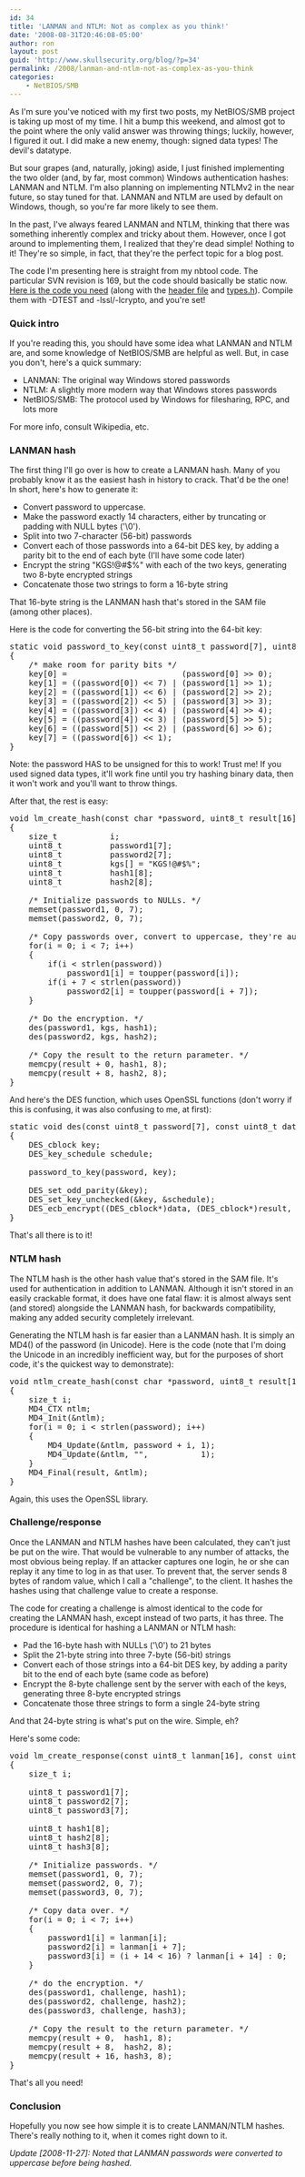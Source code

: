 ```yaml
---
id: 34
title: 'LANMAN and NTLM: Not as complex as you think!'
date: '2008-08-31T20:46:08-05:00'
author: ron
layout: post
guid: 'http://www.skullsecurity.org/blog/?p=34'
permalink: /2008/lanman-and-ntlm-not-as-complex-as-you-think
categories:
    - NetBIOS/SMB
---
```


As I'm sure you've noticed with my first two posts, my NetBIOS/SMB project is taking up most of my time. I hit a bump this weekend, and almost got to the point where the only valid answer was throwing things; luckily, however, I figured it out. I did make a new enemy, though: signed data types! The devil's datatype. 
<!--more-->
But sour grapes (and, naturally, joking) aside, I just finished implementing the two older (and, by far, most common) Windows authentication hashes: LANMAN and NTLM. I'm also planning on implementing NTLMv2 in the near future, so stay tuned for that. LANMAN and NTLM are used by default on Windows, though, so you're far more likely to see them. 

In the past, I've always feared LANMAN and NTLM, thinking that there was something inherently complex and tricky about them. However, once I got around to implementing them, I realized that they're dead simple! Nothing to it! They're so simple, in fact, that they're the perfect topic for a blog post. 

The code I'm presenting here is straight from my nbtool code. The particular SVN revision is 169, but the code should basically be static now. <a href='http://svn.skullsecurity.org:81/ron/security/nbtool/crypto.c'>Here is the code you need</a> (along with the <a href='http://svn.skullsecurity.org:81/ron/security/nbtool/crypto.h'>header file</a> and <a href='http://svn.skullsecurity.org:81/ron/security/nbtool/types.h'>types.h</a>). Compile them with -DTEST and -lssl/-lcrypto, and you're set! 

<h3>Quick intro</h3>
If you're reading this, you should have some idea what LANMAN and NTLM are, and some knowledge of NetBIOS/SMB are helpful as well. But, in case you don't, here's a quick summary:
<ul>
<li>LANMAN: The original way Windows stored passwords</li>
<li>NTLM: A slightly more modern way that Windows stores passwords</li>
<li>NetBIOS/SMB: The protocol used by Windows for filesharing, RPC, and lots more</li>
</ul>

For more info, consult Wikipedia, etc. 

<h3>LANMAN hash</h3>
The first thing I'll go over is how to create a LANMAN hash. Many of you probably know it as the easiest hash in history to crack. That'd be the one! In short, here's how to generate it:
<ul>
<li>Convert password to uppercase.</li>
<li>Make the password exactly 14 characters, either by truncating or padding with NULL bytes ('\0').</li>
<li>Split into two 7-character (56-bit) passwords</li>
<li>Convert each of those passwords into a 64-bit DES key, by adding a parity bit to the end of each byte (I'll have some code later)</li>
<li>Encrypt the string "KGS!@#$%" with each of the two keys, generating two 8-byte encrypted strings</li>
<li>Concatenate those two strings to form a 16-byte string</li>
</ul>
That 16-byte string is the LANMAN hash that's stored in the SAM file (among other places). 

Here is the code for converting the 56-bit string into the 64-bit key:
<pre>static void password_to_key(const uint8_t password[7], uint8_t key[8])
{
    /* make room for parity bits */
    key[0] =                        (password[0] >> 0);
    key[1] = ((password[0]) << 7) | (password[1] >> 1);
    key[2] = ((password[1]) << 6) | (password[2] >> 2);
    key[3] = ((password[2]) << 5) | (password[3] >> 3);
    key[4] = ((password[3]) << 4) | (password[4] >> 4);
    key[5] = ((password[4]) << 3) | (password[5] >> 5);
    key[6] = ((password[5]) << 2) | (password[6] >> 6);
    key[7] = ((password[6]) << 1);
}
</pre>
Note: the password HAS to be unsigned for this to work! Trust me! If you used signed data types, it'll work fine until you try hashing binary data, then it won't work and you'll want to throw things. 

After that, the rest is easy:
<pre>void lm_create_hash(const char *password, uint8_t result[16])
{   
    size_t           i;
    uint8_t          password1[7];
    uint8_t          password2[7];
    uint8_t          kgs[] = "KGS!@#$%";
    uint8_t          hash1[8];
    uint8_t          hash2[8];

    /* Initialize passwords to NULLs. */
    memset(password1, 0, 7);  
    memset(password2, 0, 7);

    /* Copy passwords over, convert to uppercase, they're automatically padded with NULLs. */
    for(i = 0; i < 7; i++)
    {
        if(i < strlen(password))
            password1[i] = toupper(password[i]);
        if(i + 7 < strlen(password))
            password2[i] = toupper(password[i + 7]);
    }

    /* Do the encryption. */
    des(password1, kgs, hash1);
    des(password2, kgs, hash2);

    /* Copy the result to the return parameter. */
    memcpy(result + 0, hash1, 8);
    memcpy(result + 8, hash2, 8);
}
</pre>

And here's the DES function, which uses OpenSSL functions (don't worry if this is confusing, it was also confusing to me, at first):
<pre>static void des(const uint8_t password[7], const uint8_t data[8], uint8_t result[])
{   
    DES_cblock key;
    DES_key_schedule schedule;

    password_to_key(password, key);

    DES_set_odd_parity(&key);
    DES_set_key_unchecked(&key, &schedule);
    DES_ecb_encrypt((DES_cblock*)data, (DES_cblock*)result, &schedule, DES_ENCRYPT);
}  </pre>

That's all there is to it! 

<h3>NTLM hash</h3>
The NTLM hash is the other hash value that's stored in the SAM file. It's used for authentication in addition to LANMAN. Although it isn't stored in an easily crackable format, it does have one fatal flaw: it is almost always sent (and stored) alongside the LANMAN hash, for backwards compatibility, making any added security completely irrelevant. 

Generating the NTLM hash is far easier than a LANMAN hash. It is simply an MD4() of the password (in Unicode). Here is the code (note that I'm doing the Unicode in an incredibly inefficient way, but for the purposes of short code, it's the quickest way to demonstrate):
<pre>void ntlm_create_hash(const char *password, uint8_t result[16])
{
    size_t i;
    MD4_CTX ntlm;
    MD4_Init(&ntlm);
    for(i = 0; i < strlen(password); i++)
    {
        MD4_Update(&ntlm, password + i, 1);
        MD4_Update(&ntlm, "",           1);
    }  
    MD4_Final(result, &ntlm);
}
</pre>
Again, this uses the OpenSSL library. 

<h3>Challenge/response</h3>
Once the LANMAN and NTLM hashes have been calculated, they can't just be put on the wire. That would be vulnerable to any number of attacks, the most obvious being replay. If an attacker captures one login, he or she can replay it any time to log in as that user. To prevent that, the server sends 8 bytes of random value, which I call a "challenge", to the client. It hashes the hashes using that challenge value to create a response. 

The code for creating a challenge is almost identical to the code for creating the LANMAN hash, except instead of two parts, it has three. The procedure is identical for hashing a LANMAN or NTLM hash:
<ul>
<li>Pad the 16-byte hash with NULLs ('\0') to 21 bytes</li>
<li>Split the 21-byte string into three 7-byte (56-bit) strings</li>
<li>Convert each of those strings into a 64-bit DES key, by adding a parity bit to the end of each byte (same code as before)</li>
<li>Encrypt the 8-byte challenge sent by the server with each of the keys, generating three 8-byte encrypted strings</li>
<li>Concatenate those three strings to form a single 24-byte string</li>
</ul>

And that 24-byte string is what's put on the wire. Simple, eh?

Here's some code:
<pre>
void lm_create_response(const uint8_t lanman[16], const uint8_t challenge[8], uint8_t result[24])
{
    size_t i;

    uint8_t password1[7];
    uint8_t password2[7];
    uint8_t password3[7];

    uint8_t hash1[8];
    uint8_t hash2[8];
    uint8_t hash3[8];

    /* Initialize passwords. */
    memset(password1, 0, 7);
    memset(password2, 0, 7);
    memset(password3, 0, 7);

    /* Copy data over. */
    for(i = 0; i < 7; i++)
    {
        password1[i] = lanman[i];
        password2[i] = lanman[i + 7];
        password3[i] = (i + 14 < 16) ? lanman[i + 14] : 0;
    }

    /* do the encryption. */
    des(password1, challenge, hash1);
    des(password2, challenge, hash2);
    des(password3, challenge, hash3); 

    /* Copy the result to the return parameter. */
    memcpy(result + 0,  hash1, 8);
    memcpy(result + 8,  hash2, 8);
    memcpy(result + 16, hash3, 8);
}
</pre>

That's all you need! 

<h3>Conclusion</h3>
Hopefully you now see how simple it is to create LANMAN/NTLM hashes. There's really nothing to it, when it comes right down to it. 

<em>Update [2008-11-27]: Noted that LANMAN passwords were converted to uppercase before being hashed. </em>
